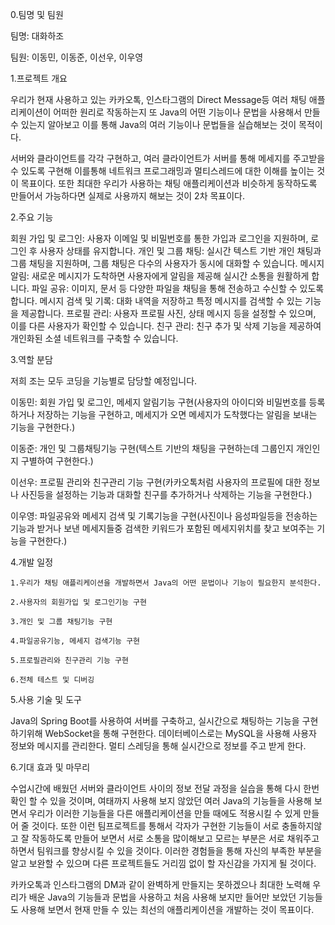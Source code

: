 0.팀명 및 팀원

팀명: 대화하조

팀원: 이동민, 이동준, 이선우, 이우영


1.프로젝트 개요

우리가 현재 사용하고 있는 카카오톡, 인스타그램의 Direct Message등 여러 채팅 애플리케이션이 어떠한 원리로 작동하는지 또 Java의 어떤 기능이나 문법을 사용해서 만들 수 있는지 알아보고 이를 통해 Java의 여러 기능이나 문법들을 실습해보는 것이 목적이다.

서버와 클라이언트를 각각 구현하고, 여러 클라이언트가 서버를 통해 메세지를 주고받을 수 있도록 구현해 이를통해 네트워크 프로그래밍과 멀티스레드에 대한 이해를 높이는 것이 목표이다.
또한 최대한 우리가 사용하는 채팅 애플리케이션과 비슷하게 동작하도록 만들어서 가능하다면 실제로 사용까지 해보는 것이 2차 목표이다. 

2.주요 기능

회원 가입 및 로그인: 사용자 이메일 및 비밀번호를 통한 가입과 로그인을 지원하며, 로그인 후 사용자 상태를 유지합니다.
개인 및 그룹 채팅: 실시간 텍스트 기반 개인 채팅과 그룹 채팅을 지원하며, 그룹 채팅은 다수의 사용자가 동시에 대화할 수 있습니다.
메시지 알림: 새로운 메시지가 도착하면 사용자에게 알림을 제공해 실시간 소통을 원활하게 합니다.
파일 공유: 이미지, 문서 등 다양한 파일을 채팅을 통해 전송하고 수신할 수 있도록 합니다.
메시지 검색 및 기록: 대화 내역을 저장하고 특정 메시지를 검색할 수 있는 기능을 제공합니다.
프로필 관리: 사용자 프로필 사진, 상태 메시지 등을 설정할 수 있으며, 이를 다른 사용자가 확인할 수 있습니다.
친구 관리: 친구 추가 및 삭제 기능을 제공하여 개인화된 소셜 네트워크를 구축할 수 있습니다.

3.역할 분담

저희 조는 모두 코딩을 기능별로 담당할 예정입니다.

이동민: 회원 가입 및 로그인, 메세지 알림기능 구현(사용자의 아이디와 비밀번호를 등록하거나 저장하는 기능을 구현하고, 메세지가 오면 메세지가 도착했다는 알림을 보내는 기능을 구현한다.)

이동준: 개인 및 그룹채팅기능 구현(텍스트 기반의 채팅을 구현하는데 그룹인지 개인인지 구별하여 구현한다.)

이선우: 프로필 관리와 친구관리 기능 구현(카카오톡처럼 사용자의 프로필에 대한 정보나 사진등을 설정하는 기능과 대화할 친구를 추가하거나 삭제하는 기능을 구현한다.)

이우영: 파일공유와 메세지 검색 및 기록기능을 구현(사진이나 음성파일등을 전송하는 기능과 받거나 보낸 메세지들중 검색한 키워드가 포함된 메세지위치를 찾고 보여주는 기능을 구현한다.)

4.개발 일정

    1.우리가 채팅 애플리케이션을 개발하면서 Java의 어떤 문법이나 기능이 필요한지 분석한다.

    2.사용자의 회원가입 및 로그인기능 구현

    3.개인 및 그룹 채팅기능 구현

    4.파일공유기능, 메세지 검색기능 구현

    5.프로필관리와 친구관리 기능 구현

    6.전체 테스트 및 디버깅

5.사용 기술 및 도구

Java의 Spring Boot를 사용하여 서버를 구축하고, 실시간으로 채팅하는 기능을 구현하기위해 WebSocket을 통해 구현한다. 
데이터베이스로는 MySQL을 사용해 사용자 정보와 메시지를 관리한다.
멀티 스레딩을 통해 실시간으로 정보를 주고 받게 한다.

6.기대 효과 및 마무리

수업시간에 배웠던 서버와 클라이언트 사이의 정보 전달 과정을 실습을 통해 다시 한번 확인 할 수 있을 것이며, 여태까지 사용해 보지 않았던 여러 Java의 기능들을 사용해 보면서 우리가 이러한 기능들을 다른 애플리케이션을 만들 때에도 적용시킬 수 있게 만들어 줄 것이다.
또한 이런 팀프로젝트를 통해서 각자가 구현한 기능들이 서로 충돌하지않고 잘 작동하도록 만들어 보면서 서로 소통을 많이해보고 모르는 부분은 서로 채워주고 하면서 팀워크를 향상시킬 수 있을 것이다. 이러한 경험들을 통해 자신의 부족한 부분을 알고 보완할 수 있으며 다른 프로젝트들도 거리낌 없이 할 자신감을 가지게 될 것이다.

카카오톡과 인스타그램의 DM과 같이 완벽하게 만들지는 못하겠으나 최대한 노력해 우리가 배운 Java의 기능들과 문법을 사용하고 처음 사용해 보지만 들어만 보았던 기능들도 사용해 보면서 현재 만들 수 있는 최선의 애플리케이션을 개발하는 것이 목표이다.